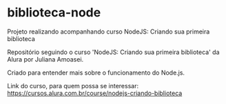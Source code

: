 # biblioteca-node
Projeto realizando acompanhando curso NodeJS: Criando sua primeira biblioteca

Repositório seguindo o curso 'NodeJS: Criando sua primeira biblioteca' da Alura por Juliana Amoasei.

Criado para entender mais sobre o funcionamento do Node.js.

Link do curso, para quem possa se interessar: https://cursos.alura.com.br/course/nodejs-criando-biblioteca
